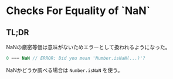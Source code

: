 # Checks For Equality of \`NaN\`

## TL;DR

NaNの厳密等価は意味がないためエラーとして扱われるようになった。

```typescript
0 === NaN // ERROR: Did you mean 'Number.isNaN(...)'?
```

NaNかどうか調べる場合は `Number.isNaN` を使う。

